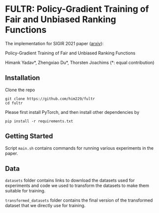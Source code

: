 # FULTR: Policy-Gradient Training of Fair and Unbiased Ranking Functions

The implementation for SIGIR 2021 paper ([arxiv](https://arxiv.org/pdf/1911.08054.pdf)):  

Policy-Gradient Training of Fair and Unbiased Ranking Functions

Himank Yadav*, Zhengxiao Du*, Thorsten Joachims (*: equal contribution)



## Installation
Clone the repo
```shell
git clone https://github.com/him229/fultr
cd fultr
```
Please first install PyTorch, and then install other dependencies by
```shell
pip install -r requirements.txt
```
## Getting Started

Script `main.sh` contains commands for running various experiments in the paper.

## Data

`datasets` folder contains links to download the datasets used for experiments and code we used to transform the datasets to make them suitable for training. 

`transformed_datasets` folder contains the final version of the transformed dataset that we directly use for training.